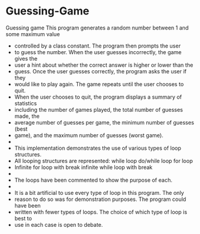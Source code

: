 # Guessing-Game
Guessing game 
This program generates a random number between 1 and some maximum value
 * controlled by a class constant. The program then prompts the user
 * to guess the number. When the user guesses incorrectly, the game gives the
 * user a hint about whether the correct answer is higher or lower than the
 * guess. Once the user guesses correctly, the program asks the user if they
 * would like to play again. The game repeats until the user chooses to quit.
 * When the user chooses to quit, the program displays a summary of statistics
 * including the number of games played, the total number of guesses made, the
 * average number of guesses per game, the minimum number of guesses (best
 * game), and the maximum number of guesses (worst game).
 * 
 * This implementation demonstrates the use of various types of loop structures.
 * All looping structures are represented: while loop do/while loop for loop
 * Infinite for loop with break infinite while loop with break
 * 
 * The loops have been commented to show the purpose of each.
 * 
 * It is a bit artificial to use every type of loop in this program. The only
 * reason to do so was for demonstration purposes. The program could have been
 * written with fewer types of loops. The choice of which type of loop is best to
 * use in each case is open to debate.
